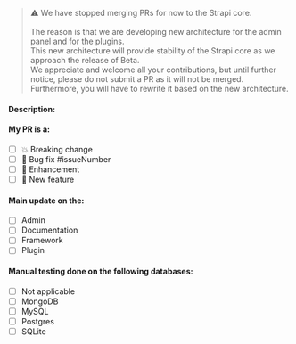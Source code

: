 > ⚠️ We have stopped merging PRs for now to the Strapi core.<br><br>
> The reason is that we are developing new architecture for the admin panel and for the plugins.<br>
> This new architecture will provide stability of the Strapi core as we approach the release of Beta.<br>
> We appreciate and welcome all your contributions, but until further notice, please do not submit a PR as it will not be merged.<br>
> Furthermore, you will have to rewrite it based on the new architecture.

<!-- ⚠️ Your PR title will appear in the changelogs please make it short detailed and understandable for all. -->

<!-- Write a short description of what your PR does and link the concerned issues of your update. -->
<!-- ⚠️ Please link issue(s) you close / fix by using GitHub keywords https://help.github.com/articles/closing-issues-using-keywords/ !-->

#### Description:

<!-- Uncomment the correct contribution type. !-->

#### My PR is a:

- [ ] 💥 Breaking change
- [ ] 🐛 Bug fix #issueNumber
- [ ] 💅 Enhancement
- [ ] 🚀 New feature

#### Main update on the:

- [ ] Admin
- [ ] Documentation
- [ ] Framework
- [ ] Plugin

<!-- Please note that all databases should be tested and confirmed to be working prior to the PR being merged. -->

#### Manual testing done on the following databases:

- [ ] Not applicable
- [ ] MongoDB
- [ ] MySQL
- [ ] Postgres
- [ ] SQLite
